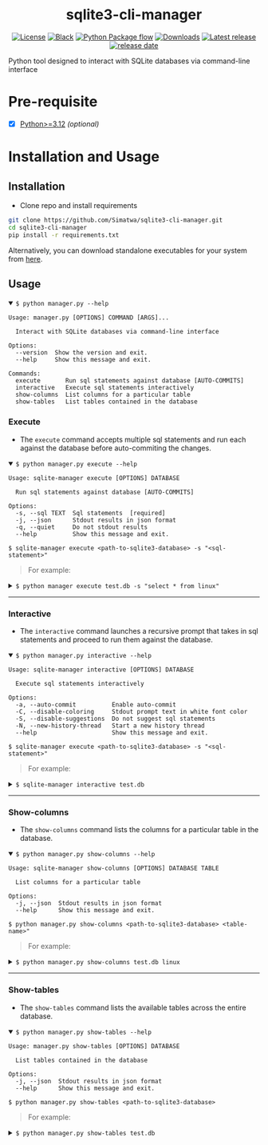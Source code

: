 <h1 align="center">sqlite3-cli-manager</h1>

<p align="center">
<a href="https://github.com/Simatwa/sqlite3-cli-manager/blob/main/LICENSE"><img alt="License" src="https://img.shields.io/static/v1?logo=GPL&color=Blue&message=MIT&label=License"/></a>
<a href="https://github.com/psf/black"><img alt="Black" src="https://img.shields.io/badge/code%20style-black-000000.svg"/></a>
<a href="https://github.com/Simatwa/sqlite3-cli-manager/actions/workflows/python-package.yml"><img alt="Python Package flow" src="https://github.com/Simatwa/sqlite3-cli-manager/actions/workflows/python-test.yml/badge.svg?branch=main"/></a>
<a href="https://github.com/Simatwa/sqlite3-cli-manager/releases/latest"><img src="https://img.shields.io/github/downloads/Simatwa/sqlite3-cli-manager/total?label=Asset%20Downloads&color=success" alt="Downloads"></img></a>
<a href="https://github.com/Simatwa/sqlite3-cli-manager/releases"><img src="https://img.shields.io/github/v/release/Simatwa/sqlite3-cli-manager?color=success&label=Release&logo=github" alt="Latest release"></img></a>
<a href="https://github.com/Simatwa/sqlite3-cli-manager/releases"><img src="https://img.shields.io/github/release-date/Simatwa/sqlite3-cli-manager?label=Release date&logo=github" alt="release date"></img></a>
</p>

Python tool designed to interact with SQLite databases via command-line interface

# Pre-requisite

- [x] [Python>=3.12](https://python.org) *(optional)*

# Installation and Usage

## Installation

- Clone repo and install requirements

```sh
git clone https://github.com/Simatwa/sqlite3-cli-manager.git
cd sqlite3-cli-manager
pip install -r requirements.txt
```

Alternatively, you can download standalone executables for your system from [here](https://github.com/Simatwa/sqlite3-cli-manager/releases/latest).

## Usage 

<details open>

<summary><code>$ python manager.py --help</code></summary>

```
Usage: manager.py [OPTIONS] COMMAND [ARGS]...

  Interact with SQLite databases via command-line interface

Options:
  --version  Show the version and exit.
  --help     Show this message and exit.

Commands:
  execute       Run sql statements against database [AUTO-COMMITS]
  interactive   Execute sql statements interactively
  show-columns  List columns for a particular table
  show-tables   List tables contained in the database

```

</details>

### Execute

- The `execute` command accepts multiple sql statements and run each against the database before auto-commiting the changes.
<details open>

<summary><code>$ python manager.py execute --help </code></summary>

```
Usage: sqlite-manager execute [OPTIONS] DATABASE

  Run sql statements against database [AUTO-COMMITS]

Options:
  -s, --sql TEXT  Sql statements  [required]
  -j, --json      Stdout results in json format
  -q, --quiet     Do not stdout results
  --help          Show this message and exit.
```

</details>

`$ sqlite-manager execute <path-to-sqlite3-database> -s "<sql-statement>"`

> For example:
<details>
<summary><code>$ python manager execute test.db -s "select * from linux"</code></summary>

``` 
┏━━━━━━━┳━━━━━━━━┳━━━━━━━━┳━━━━━━━━━━━┳━━━━━━━━┳━━━━━━━━┳━━━━━━━━━━━━┳━━━━━━━━━━━━┓
┃ Index ┃ Col. 1 ┃ Col. 2 ┃ Col. 3    ┃ Col. 4 ┃ Col. 5 ┃ Col. 6     ┃ Col. 7     ┃
┡━━━━━━━╇━━━━━━━━╇━━━━━━━━╇━━━━━━━━━━━╇━━━━━━━━╇━━━━━━━━╇━━━━━━━━━━━━╇━━━━━━━━━━━━┩
│   0   │ 1      │ Parrot │ community │ None   │ 1      │ 2024-11-07 │ 2024-11-07 │
│       │        │        │           │        │        │ 13:22:13   │ 13:22:13   │
├───────┼────────┼────────┼───────────┼────────┼────────┼────────────┼────────────┤
│   1   │ 2      │ Kali   │ community │ None   │ 1      │ 2024-11-07 │ 2024-11-07 │
│       │        │        │           │        │        │ 13:22:21   │ 13:22:21   │
├───────┼────────┼────────┼───────────┼────────┼────────┼────────────┼────────────┤
│   2   │ 3      │ Ubuntu │ community │ None   │ 1      │ 2024-11-07 │ 2024-11-07 │
│       │        │        │           │        │        │ 13:48:18   │ 13:48:18   │
├───────┼────────┼────────┼───────────┼────────┼────────┼────────────┼────────────┤
│   3   │ 4      │ Fedora │ community │ None   │ 1      │ 2024-11-07 │ 2024-11-07 │
│       │        │        │           │        │        │ 13:48:49   │ 13:48:49   │
└───────┴────────┴────────┴───────────┴────────┴────────┴────────────┴────────────┘
```
</details>

---

### Interactive

- The `interactive` command launches a recursive prompt that takes in sql statements and proceed to run them against the database.
<details open>

<summary><code>$ python manager.py interactive --help </code></summary>

```
Usage: sqlite-manager interactive [OPTIONS] DATABASE

  Execute sql statements interactively

Options:
  -a, --auto-commit          Enable auto-commit
  -C, --disable-coloring     Stdout prompt text in white font color
  -S, --disable-suggestions  Do not suggest sql statements
  -N, --new-history-thread   Start a new history thread
  --help                     Show this message and exit.
```

</details>

`$ sqlite-manager execute <path-to-sqlite3-database> -s "<sql-statement>"`

> For example:
<details>
<summary><code>$ sqlite-manager interactive test.db </code></summary>

``` 
Welcome to interactive sqlite3-db manager.
Run help or h <command> for usage info.
Repo : https://github.com/Simatwa/sqlite3-cli-manager
 
╰─>select * from Linux
┏━━━━━━━┳━━━━━━━━┳━━━━━━━━┳━━━━━━━━━━━┳━━━━━━━━┳━━━━━━━━┳━━━━━━━━━━━━┳━━━━━━━━━━━━┓
┃ Index ┃ Col. 1 ┃ Col. 2 ┃ Col. 3    ┃ Col. 4 ┃ Col. 5 ┃ Col. 6     ┃ Col. 7     ┃
┡━━━━━━━╇━━━━━━━━╇━━━━━━━━╇━━━━━━━━━━━╇━━━━━━━━╇━━━━━━━━╇━━━━━━━━━━━━╇━━━━━━━━━━━━┩
│   0   │ 1      │ Parrot │ community │ None   │ 1      │ 2024-11-07 │ 2024-11-07 │
│       │        │        │           │        │        │ 13:22:13   │ 13:22:13   │
├───────┼────────┼────────┼───────────┼────────┼────────┼────────────┼────────────┤
│   1   │ 2      │ Kali   │ community │ None   │ 1      │ 2024-11-07 │ 2024-11-07 │
│       │        │        │           │        │        │ 13:22:21   │ 13:22:21   │
├───────┼────────┼────────┼───────────┼────────┼────────┼────────────┼────────────┤
│   2   │ 3      │ Ubuntu │ community │ None   │ 1      │ 2024-11-07 │ 2024-11-07 │
│       │        │        │           │        │        │ 13:48:18   │ 13:48:18   │
├───────┼────────┼────────┼───────────┼────────┼────────┼────────────┼────────────┤
│   3   │ 4      │ Fedora │ community │ None   │ 1      │ 2024-11-07 │ 2024-11-07 │
│       │        │        │           │        │        │ 13:48:49   │ 13:48:49   │
└───────┴────────┴────────┴───────────┴────────┴────────┴────────────┴────────────┘
╭─[Smartwa@test.db]~[🕒16:55:56-💻00:00:03-⚡-3.9s] 
╰─>select * from 
                  select * from Linux  
                  select * from sqlite_schema
                  select * from sqlite_temp_schema



```
</details>

---

### Show-columns

- The `show-columns` command lists the columns for a particular table in the database.
<details open>

<summary><code>$ python manager.py show-columns --help </code></summary>

```
Usage: sqlite-manager show-columns [OPTIONS] DATABASE TABLE

  List columns for a particular table

Options:
  -j, --json  Stdout results in json format
  --help      Show this message and exit.
```

</details>

`$ python manager.py show-columns <path-to-sqlite3-database> <table-name>"`

> For example:
<details>
<summary><code>$ python manager.py show-columns test.db linux</code></summary>

```
┏━━━━━━━┳━━━━━━━━┳━━━━━━━━━━━━━━━┳━━━━━━━━━━━━━━━┳━━━━━━━━┳━━━━━━━━━━━━━━┳━━━━━━━━┓
┃ Index ┃ Col. 1 ┃ Col. 2        ┃ Col. 3        ┃ Col. 4 ┃ Col. 5       ┃ Col. 6 ┃
┡━━━━━━━╇━━━━━━━━╇━━━━━━━━━━━━━━━╇━━━━━━━━━━━━━━━╇━━━━━━━━╇━━━━━━━━━━━━━━╇━━━━━━━━┩
│   0   │ 0      │ id            │ INTEGER       │ 0      │ None         │ 1      │
├───────┼────────┼───────────────┼───────────────┼────────┼──────────────┼────────┤
│   1   │ 1      │ distro        │ TEXT          │ 1      │ None         │ 0      │
├───────┼────────┼───────────────┼───────────────┼────────┼──────────────┼────────┤
│   2   │ 2      │ org           │ TEXT          │ 0      │ 'community'  │ 0      │
├───────┼────────┼───────────────┼───────────────┼────────┼──────────────┼────────┤
│   3   │ 3      │ logo          │ BLOB NULLABLE │ 0      │ None         │ 0      │
├───────┼────────┼───────────────┼───────────────┼────────┼──────────────┼────────┤
│   4   │ 4      │ is_maintained │ BOOLEAN       │ 0      │ 1            │ 0      │
├───────┼────────┼───────────────┼───────────────┼────────┼──────────────┼────────┤
│   5   │ 5      │ updated_on    │ TIMESTAMP     │ 0      │ CURRENT_TIM… │ 0      │
├───────┼────────┼───────────────┼───────────────┼────────┼──────────────┼────────┤
│   6   │ 6      │ created_at    │ TIMESTAMP     │ 1      │ CURRENT_TIM… │ 0      │
└───────┴────────┴───────────────┴───────────────┴────────┴──────────────┴────────┘
```
</details>

---

### Show-tables

- The `show-tables` command lists the available tables across the entire database.
<details open>

<summary><code>$ python manager.py show-tables --help </code></summary>

```
Usage: manager.py show-tables [OPTIONS] DATABASE

  List tables contained in the database

Options:
  -j, --json  Stdout results in json format
  --help      Show this message and exit.
```

</details>

`$ python manager.py show-tables <path-to-sqlite3-database>`

> For example:
<details>
<summary><code>$ python manager.py show-tables test.db</code></summary>

```
┏━━━━━━━┳━━━━━━━━┳━━━━━━━━━━━━━━━━━━━━┳━━━━━━━━┳━━━━━━━━┳━━━━━━━━┳━━━━━━━━┓
┃ Index ┃ Col. 1 ┃ Col. 2             ┃ Col. 3 ┃ Col. 4 ┃ Col. 5 ┃ Col. 6 ┃
┡━━━━━━━╇━━━━━━━━╇━━━━━━━━━━━━━━━━━━━━╇━━━━━━━━╇━━━━━━━━╇━━━━━━━━╇━━━━━━━━┩
│   0   │ main   │ sqlite_sequence    │ table  │ 2      │ 0      │ 0      │
├───────┼────────┼────────────────────┼────────┼────────┼────────┼────────┤
│   1   │ main   │ Linux              │ table  │ 7      │ 0      │ 0      │
├───────┼────────┼────────────────────┼────────┼────────┼────────┼────────┤
│   2   │ main   │ sqlite_schema      │ table  │ 5      │ 0      │ 0      │
├───────┼────────┼────────────────────┼────────┼────────┼────────┼────────┤
│   3   │ temp   │ sqlite_temp_schema │ table  │ 5      │ 0      │ 0      │
└───────┴────────┴────────────────────┴────────┴────────┴────────┴────────┘
```
</details>